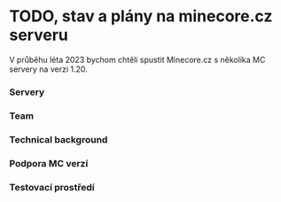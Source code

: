 # TODO, stav a plány na minecore.cz serveru

V průběhu léta 2023 bychom chtěli spustit Minecore.cz s několika MC servery na verzi 1.20.

### Servery

### Team

### Technical background

### Podpora MC verzí

### Testovací prostředí
